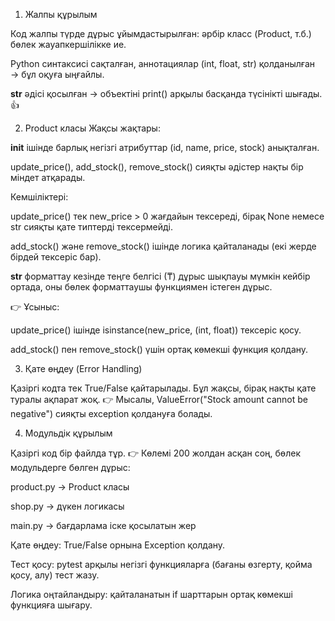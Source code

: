 1. Жалпы құрылым

Код жалпы түрде дұрыс ұйымдастырылған: әрбір класс (Product, т.б.) бөлек жауапкершілікке ие.

Python синтаксисі сақталған, аннотациялар (int, float, str) қолданылған → бұл оқуға ыңғайлы.

__str__ әдісі қосылған → объектіні print() арқылы басқанда түсінікті шығады. 👍

2. Product класы
Жақсы жақтары:

__init__ ішінде барлық негізгі атрибуттар (id, name, price, stock) анықталған.

update_price(), add_stock(), remove_stock() сияқты әдістер нақты бір міндет атқарады.

Кемшіліктері:

update_price() тек new_price > 0 жағдайын тексереді, бірақ None немесе str сияқты қате типтерді тексермейді.

add_stock() және remove_stock() ішінде логика қайталанады (екі жерде бірдей тексеріс бар).

__str__ форматтау кезінде теңге белгісі (₸) дұрыс шықпауы мүмкін кейбір ортада, оны бөлек форматтаушы функциямен істеген дұрыс.

👉 Ұсыныс:

update_price() ішінде isinstance(new_price, (int, float)) тексеріс қосу.

add_stock() пен remove_stock() үшін ортақ көмекші функция қолдану.

3. Қате өңдеу (Error Handling)

Қазіргі кодта тек True/False қайтарылады. Бұл жақсы, бірақ нақты қате туралы ақпарат жоқ.
👉 Мысалы, ValueError("Stock amount cannot be negative") сияқты exception қолдануға болады.

4. Модульдік құрылым

Қазіргі код бір файлда тұр.
👉 Көлемі 200 жолдан асқан соң, бөлек модульдерге бөлген дұрыс:

product.py → Product класы

shop.py → дүкен логикасы

main.py → бағдарлама іске қосылатын жер



Қате өңдеу: True/False орнына Exception қолдану.

Тест қосу: pytest арқылы негізгі функцияларға (бағаны өзгерту, қойма қосу, алу) тест жазу.

Логика оңтайландыру: қайталанатын if шарттарын ортақ көмекші функцияға шығару.
